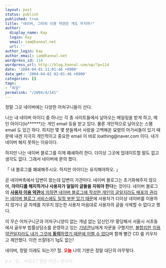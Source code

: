 ```yaml
---
layout: post
status: publish
published: true
title: "네이버, 그따위 이용 약관은 개도 주지마!"
author:
  display_name: Kay
  login: Kay
  email: iam@hannal.net
  url: ''
author_login: Kay
author_email: iam@hannal.net
wordpress_id: 114
wordpress_url: http://blog.hannal.com/wp/?p=114
date: '2004-04-01 11:01:46 +0900'
date_gmt: '2004-04-01 02:01:46 +0900'
categories: []
tags:
- "희망"
permalink: "/2004/4/141"
---
```

<p>정말 그곳 네이버에는 다양한 어처구니들이 산다.</p>
<p>나는 내 네이버 아이디 중 하나는 각 종 사이트들에서 날아오는 메일링을 받게 하고, 메인 아이디(lo******)는 개인 email 등을 받고 있다. 물론 개인적으로 날아오는 스팸 email 도 있긴 하다. 하지만 몇 몇 분들께서 사랑을 고백해온 묘령의 아가씨들이 있기 때문에 내겐 지극히 개인적이고 중요한 email 이 바로 loathing@naver.com 이다. 내가 네이버 해지 못하는 이유이다.</p>
<p>하지만 나는 네이버 블로그를 이제 폐쇄하려 한다. 더이상 그곳에 업데이트할 말도 없고 생각도 없다. 그래서 네이버에 문의 했다.</p>
<p>「 내 블로그를 폐쇄해주시오. 하지만 아이디는 유지해야하오.  」</p>
<p>곧 네이버측에서 답변이 왔는데 답변이 가관이다. 네이버 블로그는 초기화해주지 않으며, <b>아이디를 해지하거나 사용자가 일일이 글들을 지워야 한다</b>는 것이다. 네이버 블로그의 <u><b>사용자 이용 약관</b>에 의하면 네이버 블로그에 작성한 개인의 글일지라도 배포의 권리는 네이버 블로그 서비스에도 일정 부분 있기 때문</u>에 사용자가 더이상 네이버를 이용하지 않거나 글 자체를 지우지 않는한 사용자 마음대로 사용자의 글을 삭제할 수 없다고 했다.</p>
<p>이 무슨 어처구니군과 어처구니양이 없는 개념 없는 답신인가! 황당해서 서울시 서초동에서 골우부 법률상담소를 운영하고 있는 <a href="http://blog.naver.com/phoo94.do" target="_blank">기념관</a>님에게 자문을 구했지만, <u>불합리한 이용 약관일지라도 내가 그것에 <b>동의</b>하였기 때문에 어쩔 수 없다</u>며 함께 빨간 CD 를 키우자고 제안했다. 이런 쓰잘데기 1g도 없는!</p>
<p>네이버, 정말 이래도 되는가? 헐. <b><font color="red">오늘</font></b> 나의 기분은 정말 대단히 아무렇다.</p>
<p><font color="#d8d8d8">p.s : 앙... 속았오? 열분 미안~ 후다닥.</font></p>
